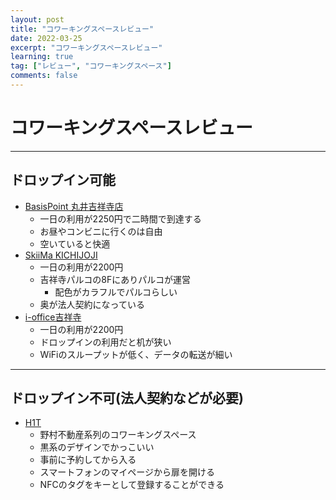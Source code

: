 ```yaml
---
layout: post
title: "コワーキングスペースレビュー"
date: 2022-03-25
excerpt: "コワーキングスペースレビュー"
learning: true
tag: ["レビュー", "コワーキングスペース"]
comments: false
---
```


# コワーキングスペースレビュー
 
---

## ドロップイン可能
 - [BasisPoint 丸井吉祥寺店](https://g.page/basispoint-kichijoji?share)
   - 一日の利用が2250円で二時間で到達する
   - お昼やコンビニに行くのは自由
   - 空いていると快適
 - [SkiiMa KICHIJOJI](https://goo.gl/maps/iREvTHz8HiFzLApq8)
   - 一日の利用が2200円
   - 吉祥寺パルコの8Fにありパルコが運営
     - 配色がカラフルでパルコらしい
   - 奥が法人契約になっている
 - [i-office吉祥寺](https://goo.gl/maps/KRVdx36P7bAkzMzW6)
   - 一日の利用が2200円
   - ドロップインの利用だと机が狭い
   - WiFiのスループットが低く、データの転送が細い

---

## ドロップイン不可(法人契約などが必要)
 - [H1T](https://www.h1t-web.com/)
   - 野村不動産系列のコワーキングスペース
   - 黒系のデザインでかっこいい
   - 事前に予約してから入る
   - スマートフォンのマイページから扉を開ける
   - NFCのタグをキーとして登録することができる
